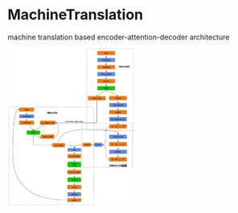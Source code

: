 # MachineTranslation
machine translation based encoder-attention-decoder architecture

<img src="imgs/nlm.jpg" width="50%">
